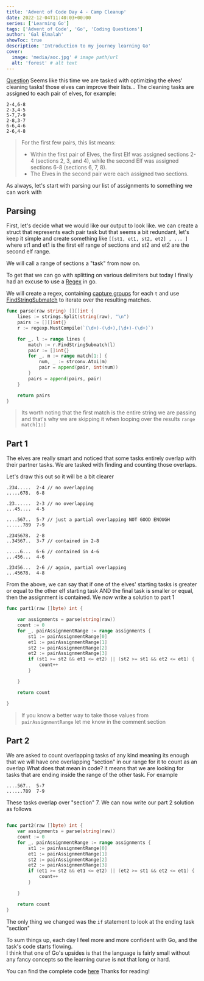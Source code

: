 ```yaml
---
title: 'Advent of Code Day 4 - Camp Cleanup'
date: 2022-12-04T11:40:03+00:00
series: ['Learning Go']
tags: ['Advent of Code', 'Go', 'Coding Questions']
author: 'Gal Elmalah'
showToc: true
description: 'Introduction to my journey learning Go'
cover:
  image: 'media/aoc.jpg' # image path/url
  alt: 'forest' # alt text
---
```


[Question](https://adventofcode.com/2022/day/4)
Seems like this time we are tasked with optimizing the elves' cleaning tasks! those elves can improve their lists...
The cleaning tasks are assigned to each pair of elves, for example:

```
2-4,6-8
2-3,4-5
5-7,7-9
2-8,3-7
6-6,4-6
2-6,4-8
```

> For the first few pairs, this list means:
>
> - Within the first pair of Elves, the first Elf was assigned sections 2-4 (sections 2, 3, and 4), while the second Elf was assigned sections 6-8 (sections 6, 7, 8).
> - The Elves in the second pair were each assigned two sections.

As always, let's start with parsing our list of assignments to something we can work with

## Parsing

First, let's decide what we would like our output to look like.
we can create a struct that represents each pair task but that seems a bit redundant, let's keep it simple and create something like
`[[st1, et1, st2, et2] , ... ]` where st1 and et1 is the first elf range of sections and st2 and et2 are the second elf range.

We will call a range of sections a "task" from now on.

To get that we can go with splitting on various delimiters but today I finally had an excuse to use a [Regex](https://pkg.go.dev/regexp) in go.

We will create a regex, containing [capture groups](https://pkg.go.dev/regexp/syntax) for each `t` and use
[FindStringSubmatch](https://pkg.go.dev/regexp#Regexp.FindStringSubmatch) to iterate over the resulting matches.

```go
func parse(raw string) [][]int {
	lines := strings.Split(string(raw), "\n")
	pairs := [][]int{}
	r := regexp.MustCompile(`(\d+)-(\d+),(\d+)-(\d+)`)

	for _, l := range lines {
		match := r.FindStringSubmatch(l)
		pair := []int{}
		for _, m := range match[1:] {
			num, _ := strconv.Atoi(m)
			pair = append(pair, int(num))
		}
		pairs = append(pairs, pair)
	}

	return pairs
}

```

> Its worth noting that the first match is the entire string we are passing and that's why we are skipping it when looping over the results `range match[1:]`

## Part 1

The elves are really smart and noticed that some tasks entirely overlap with their partner tasks.
We are tasked with finding and counting those overlaps.

Let's draw this out so it will be a bit clearer

```
.234.....  2-4 // no overlapping
.....678.  6-8

.23......  2-3 // no overlapping
...45....  4-5

....567..  5-7 // just a partial overlapping NOT GOOD ENOUGH
......789  7-9

.2345678.  2-8
..34567..  3-7 // contained in 2-8

.....6...  6-6 // contained in 4-6
...456...  4-6

.23456...  2-6 // again, partial overlapping
...45678.  4-8
```

From the above, we can say that if one of the elves' starting tasks is greater or equal to the other elf starting task AND the final task is smaller or equal, then the assignment is contained.
We now write a solution to part 1

```go
func part1(raw []byte) int {

	var assignments = parse(string(raw))
	count := 0
	for _, pairAssignmentRange := range assignments {
		st1 := pairAssignmentRange[0]
		et1 := pairAssignmentRange[1]
		st2 := pairAssignmentRange[2]
		et2 := pairAssignmentRange[3]
		if (st1 >= st2 && et1 <= et2) || (st2 >= st1 && et2 <= et1) {
			count++
		}

	}

	return count

}
```

> If you know a better way to take those values from `pairAssignmentRange` let me know in the comment section

## Part 2

We are asked to count overlapping tasks of any kind meaning its enough that we will have one overlapping "section" in our range for it to count as an overlap
What does that mean in code? it means that we are looking for tasks that are ending inside the range of the other task.
For example

```
....567..  5-7
......789  7-9
```

These tasks overlap over "section" 7.
We can now write our part 2 solution as follows

```go

func part2(raw []byte) int {
	var assignments = parse(string(raw))
	count := 0
	for _, pairAssignmentRange := range assignments {
		st1 := pairAssignmentRange[0]
		et1 := pairAssignmentRange[1]
		st2 := pairAssignmentRange[2]
		et2 := pairAssignmentRange[3]
		if (et1 >= st2 && et1 <= et2) || (et2 >= st1 && et2 <= et1) {
			count++
		}

	}

	return count
}

```

The only thing we changed was the `if` statement to look at the ending task "section"

To sum things up, each day I feel more and more confident with Go, and the task's code starts flowing.  
I think that one of Go's upsides is that the language is fairly small without any fancy concepts so the learning curve is not that long or hard.

You can find the complete code [here](https://gist.github.com/galElmalah/ddc546f264eb55d56bc762bd1118cced)
Thanks for reading!
